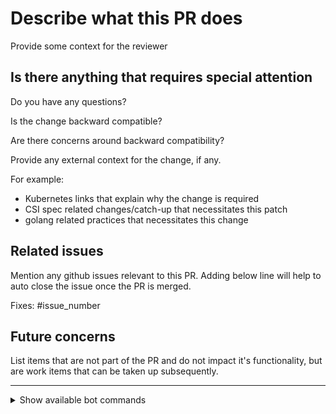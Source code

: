 <!-- Please take a look at our [Contributing](https://github.com/ceph/ceph-csi/blob/devel/docs/development-guide.md#Code-contribution-workflow)
documentation before submitting a Pull Request!
Thank you for contributing to ceph-csi! -->

# Describe what this PR does #

Provide some context for the reviewer

## Is there anything that requires special attention ##

Do you have any questions?

Is the change backward compatible?

Are there concerns around backward compatibility?

Provide any external context for the change, if any.

For example:

* Kubernetes links that explain why the change is required
* CSI spec related changes/catch-up that necessitates this patch
* golang related practices that necessitates this change

## Related issues ##

Mention any github issues relevant to this PR. Adding below line
will help to auto close the issue once the PR is merged.

Fixes: #issue_number

## Future concerns ##

List items that are not part of the PR and do not impact it's
functionality, but are work items that can be taken up subsequently.

---

<details>
<summary>Show available bot commands</summary>

These commands are normally not required, but in case of issues, leave any of
the following bot commands in an otherwise empty comment in this PR:

- `/retest ci/centos/<job-name>`: retest the `<job-name>` after unrelated
  failure (please report the failure too!)

</details>
